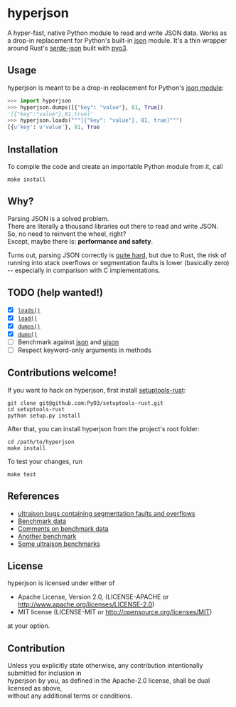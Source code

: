 # hyperjson

A hyper-fast, native Python module to read and write JSON data. Works as a drop-in replacement for Python's built-in [json](https://docs.python.org/3/library/json.html) module.
It's a thin wrapper around Rust's [serde-json](https://github.com/serde-rs/json) built with [pyo3](https://github.com/PyO3/pyo3).

## Usage

hyperjson is meant to be a drop-in replacement for Python's [json module](https://docs.python.org/3/library/json.html):  

```python
>>> import hyperjson 
>>> hyperjson.dumps([{"key": "value"}, 81, True])
'[{"key":"value"},81,true]'
>>> hyperjson.loads("""[{"key": "value"}, 81, true]""")
[{u'key': u'value'}, 81, True
```

## Installation

To compile the code and create an importable Python module from it, call  

```
make install
```

## Why?

Parsing JSON is a solved problem.  
There are literally a thousand libraries out there to read and write JSON.  
So, no need to reinvent the wheel, right?  
Except, maybe there is: **performance and safety**.

Turns out, parsing JSON correctly is [quite
hard](http://seriot.ch/parsing_json.php), but due to Rust, the risk of running
into stack overflows or segmentation faults is lower (basically zero) --
especially in comparison with C implementations.


## TODO (help wanted!)

- [X] [`loads()`](https://docs.python.org/3/library/json.html#json.loads)
- [X] [`load()`](https://docs.python.org/3/library/json.html#json.load)
- [X] [`dumps()`](https://docs.python.org/3/library/json.html#json.dumps)
- [X] [`dump()`](https://docs.python.org/3/library/json.html#json.dump)
- [ ] Benchmark against [json](https://docs.python.org/3/library/json.html) and [ujson](https://github.com/esnme/ultrajson/)
- [ ] Respect keyword-only arguments in methods

## Contributions welcome!

If you want to hack on hyperjson, first install [setuptools-rust](https://github.com/PyO3/setuptools-rust):

```
git clone git@github.com:PyO3/setuptools-rust.git
cd setuptools-rust
python setup.py install
```

After that, you can install hyperjson from the project's root folder:

```
cd /path/to/hyperjson
make install
```

To test your changes, run

```
make test
```

## References

* [ultrajson bugs containing segmentation faults and overflows](https://github.com/esnme/ultrajson/issues)
* [Benchmark data](https://users.rust-lang.org/t/serde-and-serde-json-1-0-0-released/10466/3)
* [Comments on benchmark data](https://www.reddit.com/r/rust/comments/6albr0/serde_compared_to_the_fastest_c_json_library/)
* [Another benchmark](https://github.com/serde-rs/json-benchmark)
* [Some ultrajson benchmarks](https://pypi.python.org/pypi/ujson)

## License

hyperjson is licensed under either of

* Apache License, Version 2.0, (LICENSE-APACHE or http://www.apache.org/licenses/LICENSE-2.0)
* MIT license (LICENSE-MIT or http://opensource.org/licenses/MIT)

at your option.

## Contribution

Unless you explicitly state otherwise, any contribution intentionally submitted for inclusion in  
hyperjson by you, as defined in the Apache-2.0 license, shall be dual licensed as above,  
without any additional terms or conditions.